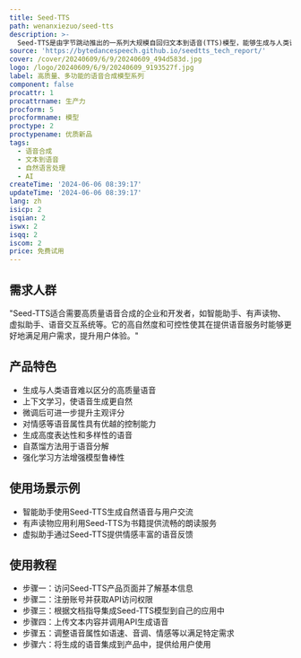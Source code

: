 ```yaml
---
title: Seed-TTS
path: wenanxiezuo/seed-tts
description: >-
  Seed-TTS是由字节跳动推出的一系列大规模自回归文本到语音(TTS)模型，能够生成与人类语音难以区分的语音。它在语音上下文学习、说话人相似度和自然度方面表现出色，通过微调可进一步提升主观评分。Seed-TTS还提供了对情感等语音属性的优越控制能力，并能生成高度表达性和多样性的语音。此外，提出了一种自蒸馏方法用于语音分解，以及一种增强模型鲁棒性、说话人相似度和控制性的强化学习方法。还展示了Seed-TTS模型的非自回归(NAR)变体Seed-TTSDiT，它采用完全基于扩散的架构，不依赖于预先估计的音素持续时间，通过端到端处理进行语音生成。
source: 'https://bytedancespeech.github.io/seedtts_tech_report/'
cover: /cover/20240609/6/9/20240609_494d583d.jpg
logo: /logo/20240609/6/9/20240609_9193527f.jpg
label: 高质量、多功能的语音合成模型系列
component: false
procattr: 1
procattrname: 生产力
procform: 5
procformname: 模型
proctype: 2
proctypename: 优质新品
tags:
  - 语音合成
  - 文本到语音
  - 自然语言处理
  - AI
createTime: '2024-06-06 08:39:17'
updateTime: '2024-06-06 08:39:17'
lang: zh
isicp: 2
isqian: 2
iswx: 2
isqq: 2
iscom: 2
price: 免费试用
---
```




## 需求人群
"Seed-TTS适合需要高质量语音合成的企业和开发者，如智能助手、有声读物、虚拟助手、语音交互系统等。它的高自然度和可控性使其在提供语音服务时能够更好地满足用户需求，提升用户体验。"

## 产品特色
* 生成与人类语音难以区分的高质量语音
* 上下文学习，使语音生成更自然
* 微调后可进一步提升主观评分
* 对情感等语音属性具有优越的控制能力
* 生成高度表达性和多样性的语音
* 自蒸馏方法用于语音分解
* 强化学习方法增强模型鲁棒性

## 使用场景示例
* 智能助手使用Seed-TTS生成自然语音与用户交流
* 有声读物应用利用Seed-TTS为书籍提供流畅的朗读服务
* 虚拟助手通过Seed-TTS提供情感丰富的语音反馈

## 使用教程
* 步骤一：访问Seed-TTS产品页面并了解基本信息
* 步骤二：注册账号并获取API访问权限
* 步骤三：根据文档指导集成Seed-TTS模型到自己的应用中
* 步骤四：上传文本内容并调用API生成语音
* 步骤五：调整语音属性如语速、音调、情感等以满足特定需求
* 步骤六：将生成的语音集成到产品中，提供给用户使用

  

